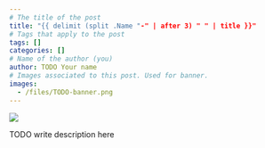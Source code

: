 ```yaml
---
# The title of the post
title: "{{ delimit (split .Name "-" | after 3) " " | title }}"
# Tags that apply to the post
tags: []
categories: []
# Name of the author (you)
author: TODO Your name
# Images associated to this post. Used for banner.
images:
  - /files/TODO-banner.png
---
```


![](/files/TODO-banner.png)

TODO write description here
